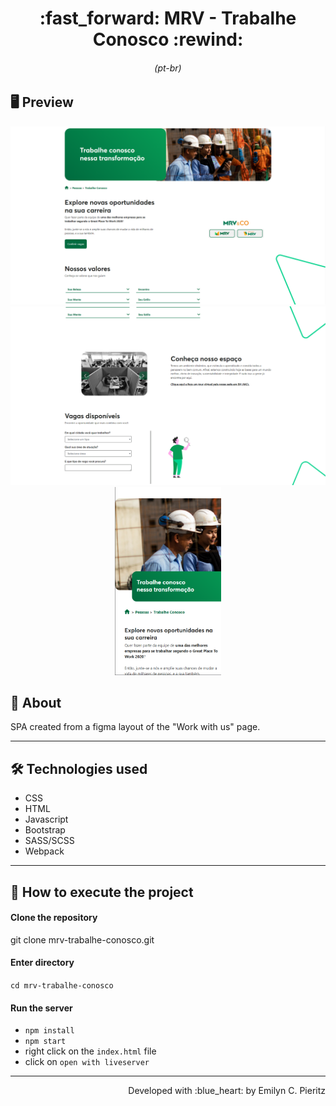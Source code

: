 <h1 align = "center"> :fast_forward: MRV - Trabalhe Conosco :rewind: </h1>
<h6 align = "center">(pt-br)</h6>

## 🖥 Preview
<p align = "center">
  <img src = "https://github.com/ecpieritz/mrv-trabalhe-conosco/blob/main/dist/img/prints-readme/print-01.png?raw=true" width = "700" height = "auto">
  <img src = "https://github.com/ecpieritz/mrv-trabalhe-conosco/blob/main/dist/img/prints-readme/print-02.png?raw=true" width = "530" height = "auto">
  <img src = "https://github.com/ecpieritz/mrv-trabalhe-conosco/blob/main/dist/img/prints-readme/print-03.png?raw=true" width = "170" height = "auto">
</p>

## 📖 About
<p>SPA created from a figma layout of the "Work with us" page.</p>

---

## 🛠 Technologies used
- CSS
- HTML
- Javascript
- Bootstrap
- SASS/SCSS
- Webpack

---


## 🚀 How to execute the project
#### Clone the repository
git clone mrv-trabalhe-conosco.git

#### Enter directory
`cd mrv-trabalhe-conosco`

#### Run the server
- `npm install`
- `npm start`
- right click on the `index.html` file
- click on `open with liveserver`

---
<p align = "right">Developed with :blue_heart: by Emilyn C. Pieritz</p>

